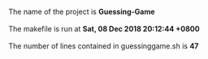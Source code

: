 The name of the project is **Guessing-Game**</br></br>
The makefile is run at **Sat, 08 Dec 2018 20:12:44 +0800</br></br>**
The number of lines contained in guessinggame.sh is **47**</br>
